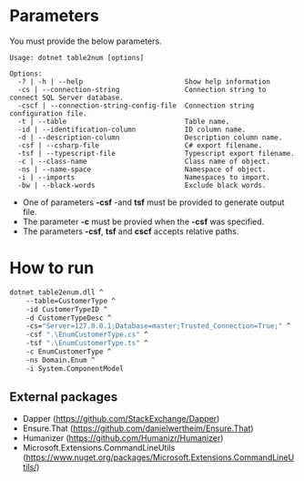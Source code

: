 # Parameters
You must provide the below parameters.

```
Usage: dotnet table2num [options]

Options:
  -? | -h | --help                         Show help information
  -cs | --connection-string                Connection string to connect SQL Server database.
  -cscf | --connection-string-config-file  Connection string configuration file.
  -t | --table                             Table name.
  -id | --identification-column            ID column name.
  -d | --description-column                Description column name.
  -csf | --csharp-file                     C# export filename.
  -tsf | --typescript-file                 Typescript export filename.
  -c | --class-name                        Class name of object.
  -ns | --name-space                       Namespace of object.
  -i | --imports                           Namespaces to import.
  -bw | --black-words                      Exclude black words.
```

- One of parameters __-csf__ -and __tsf__ must be provided to generate output file.
- The parameter __-c__ must be provied when the __-csf__ was specified.
- The parameters __-csf__, __tsf__ and __cscf__ accepts relative paths.

# How to run

```bash
dotnet table2enum.dll ^
    --table=CustomerType ^
    -id CustomerTypeID ^
    -d CustomerTypeDesc ^
    -cs="Server=127.0.0.1;Database=master;Trusted_Connection=True;" ^
    -csf ".\EnumCustomerType.cs" ^
    -tsf ".\EnumCustomerType.ts" ^
    -c EnumCustomerType ^
    -ns Domain.Enum ^
    -i System.ComponentModel
```

## External packages

* Dapper (https://github.com/StackExchange/Dapper)
* Ensure.That (https://github.com/danielwertheim/Ensure.That)
* Humanizer (https://github.com/Humanizr/Humanizer)
* Microsoft.Extensions.CommandLineUtils (https://www.nuget.org/packages/Microsoft.Extensions.CommandLineUtils/)